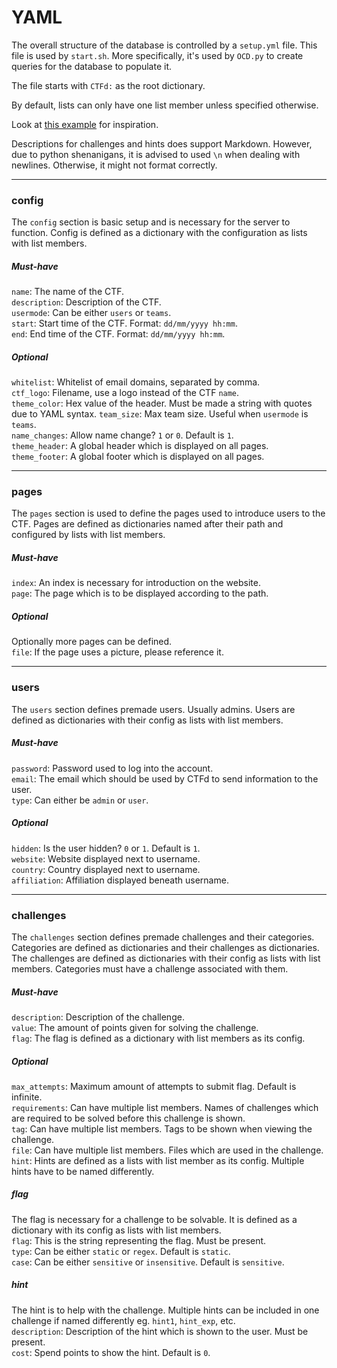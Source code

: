 # YAML
The overall structure of the database is controlled by a `setup.yml` file. This
file is used by `start.sh`. More specifically, it's used by `OCD.py` to
create queries for the database to populate it.

The file starts with `CTFd:` as the root dictionary.

By default, lists can only have one list member unless specified otherwise.

Look at [this example](example_yaml.md) for inspiration.

Descriptions for challenges and hints does support Markdown. However, due to
python shenanigans, it is advised to used `\n` when dealing with newlines.
Otherwise, it might not format correctly.

---

### config
The `config` section is basic setup and is necessary for the server to function.
Config is defined as a dictionary with the configuration as lists with list members.

##### Must-have
`name`: The name of the CTF.  
`description`: Description of the CTF.  
`usermode`: Can be either `users` or `teams`.  
`start`: Start time of the CTF. Format: `dd/mm/yyyy hh:mm`.  
`end`: End time of the CTF. Format: `dd/mm/yyyy hh:mm`.  
  
##### Optional
`whitelist`: Whitelist of email domains, separated by comma.  
`ctf_logo`: Filename, use a logo instead of the CTF `name`.   
`theme_color`: Hex value of the header. Must be made a string with quotes 
due to YAML syntax.
`team_size`: Max team size. Useful when `usermode` is `teams`.  
`name_changes`: Allow name change? `1` or `0`. Default is `1`.  
`theme_header`: A global header which is displayed on all pages.  
`theme_footer`: A global footer which is displayed on all pages.  

---

### pages
The `pages` section is used to define the pages used to introduce users to the CTF.
Pages are defined as dictionaries named after their path and configured by lists 
with list members. 

##### Must-have
`index`: An index is necessary for introduction on the website.  
`page`: The page which is to be displayed according to the path.  

##### Optional
Optionally more pages can be defined.   
`file`: If the page uses a picture, please reference it.

---

### users
The `users` section defines premade users. Usually admins. Users are defined as
dictionaries with their config as lists with list members.

##### Must-have
`password`: Password used to log into the account.    
`email`: The email which should be used by CTFd to send information to the user.   
`type`: Can either be `admin` or `user`.    

##### Optional
`hidden`: Is the user hidden? `0` or `1`. Default is `1`.  
`website`: Website displayed next to username.  
`country`: Country displayed next to username.  
`affiliation`: Affiliation displayed beneath username.  

---

### challenges
The `challenges` section defines premade challenges and their categories.
Categories are defined as dictionaries and their challenges as dictionaries. The
challenges are defined as dictionaries with their config as lists with list members. 
Categories must have a challenge associated with them.

##### Must-have
`description`: Description of the challenge.   
`value`: The amount of points given for solving the challenge.   
`flag`: The flag is defined as a dictionary with list members as its config.

##### Optional
`max_attempts`: Maximum amount of attempts to submit flag. Default is infinite.  
`requirements`: Can have multiple list members. Names of challenges which are
required to be solved before this challenge is shown.  
`tag`: Can have multiple list members. Tags to be shown when viewing the
challenge.  
`file`: Can have multiple list members. Files which are used in the challenge.  
`hint`: Hints are defined as a lists with list member as its config. Multiple
hints have to be named differently.

##### flag
The flag is necessary for a challenge to be solvable. It is defined as a
dictionary with its config as lists with list members.  
`flag`: This is the string representing the flag. Must be present.   
`type`: Can be either `static` or `regex`. Default is `static`.  
`case`: Can be either `sensitive` or `insensitive`. Default is `sensitive`. 

##### hint
The hint is to help with the challenge. Multiple hints can be included in one
challenge if named differently eg. `hint1`, `hint_exp`, etc.   
`description`: Description of the hint which is shown to the user. Must be
present.  
`cost`: Spend points to show the hint. Default is `0`.  
